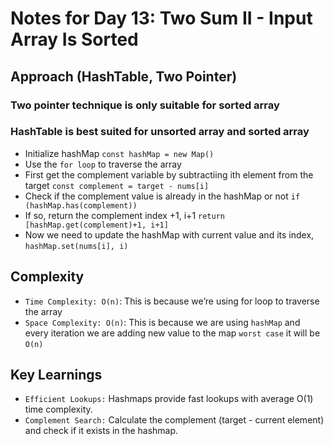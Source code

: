 # Notes for Day 13: Two Sum II - Input Array Is Sorted

## Approach (HashTable, Two Pointer)

### Two pointer technique is only suitable for sorted array
### HashTable is best suited for unsorted array and sorted array

- Initialize hashMap `const hashMap = new Map()`
- Use the `for loop` to traverse the array
- First get the complement variable by subtractiing ith element from the target `const complement = target - nums[i]`
- Check if the complement value is already in the hashMap or not  `if (hashMap.has(complement))`
- If so, return the complement index +1, i+1 `return [hashMap.get(complement)+1, i+1]`
- Now we need to update the hashMap with current value and its index, `hashMap.set(nums[i], i)`

## Complexity
- `Time Complexity: O(n)`: This is because we’re using for loop to traverse the array
- `Space Complexity: O(n)`: This is because we are using `hashMap` and every iteration we are adding new value to the map `worst case` it will be `O(n)`

## Key Learnings
- `Efficient Lookups:` Hashmaps provide fast lookups with average O(1) time complexity.
- `Complement Search:` Calculate the complement (target - current element) and check if it exists in the hashmap.
